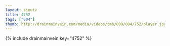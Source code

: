 ```yaml
--- 
layout: sieutv
title: 4752
tags: ["004"]
thumb: http://drainmainvein.com/media/videos/tmb/000/004/752/player.jpg
---
```

{% include drainmainvein key="4752" %} 
